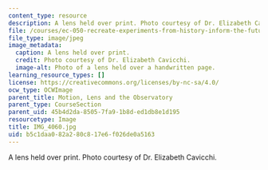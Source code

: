 ```yaml
---
content_type: resource
description: A lens held over print. Photo courtesy of Dr. Elizabeth Cavicchi.
file: /courses/ec-050-recreate-experiments-from-history-inform-the-future-from-the-past-galileo-january-iap-2010/b5c1daa082a280c817e6f026de0a5163_IMG_4060.jpg
file_type: image/jpeg
image_metadata:
  caption: A lens held over print.
  credit: Photo courtesy of Dr. Elizabeth Cavicchi.
  image-alt: Photo of a lens held over a handwritten page.
learning_resource_types: []
license: https://creativecommons.org/licenses/by-nc-sa/4.0/
ocw_type: OCWImage
parent_title: Motion, Lens and the Observatory
parent_type: CourseSection
parent_uid: 45b4d2da-8505-7fa9-1b8d-ed1db8e1d195
resourcetype: Image
title: IMG_4060.jpg
uid: b5c1daa0-82a2-80c8-17e6-f026de0a5163
---
```

A lens held over print. Photo courtesy of Dr. Elizabeth Cavicchi.